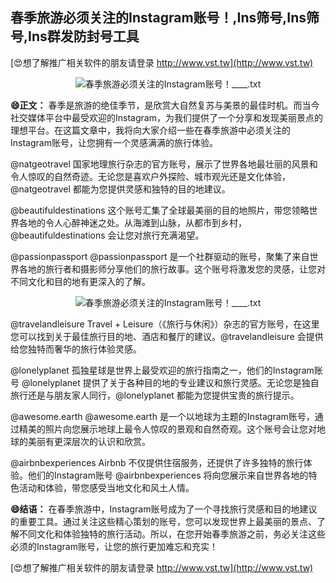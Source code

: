 ## **春季旅游必须关注的Instagram账号！,Ins筛号,Ins筛号,Ins群发防封号工具**

[😍想了解推广相关软件的朋友请登录 http://www.vst.tw](http://www.vst.tw)

 <center><img src="https://vst.tw/MP4/tuiguang/png/3.png" alt="春季旅游必须关注的Instagram账号！____.txt"></center>

**😄正文：**
春季是旅游的绝佳季节，是欣赏大自然复苏与美景的最佳时机。而当今社交媒体平台中最受欢迎的Instagram，为我们提供了一个分享和发现美丽景点的理想平台。在这篇文章中，我将向大家介绍一些在春季旅游中必须关注的Instagram账号，让您拥有一个灵感满满的旅行体验。

@natgeotravel
国家地理旅行杂志的官方账号，展示了世界各地最壮丽的风景和令人惊叹的自然奇迹。无论您是喜欢户外探险、城市观光还是文化体验，@natgeotravel 都能为您提供灵感和独特的目的地建议。

@beautifuldestinations
这个账号汇集了全球最美丽的目的地照片，带您领略世界各地的令人心醉神迷之处。从海滩到山脉，从都市到乡村，@beautifuldestinations 会让您对旅行充满渴望。

@passionpassport
@passionpassport 是一个社群驱动的账号，聚集了来自世界各地的旅行者和摄影师分享他们的旅行故事。这个账号将激发您的灵感，让您对不同文化和目的地有更深入的了解。

 <center><img src="https://vst.tw/MP4/tuiguang/png/8.png" alt="春季旅游必须关注的Instagram账号！____.txt"></center>

@travelandleisure
Travel + Leisure（《旅行与休闲》）杂志的官方账号，在这里您可以找到关于最佳旅行目的地、酒店和餐厅的建议。@travelandleisure 会提供给您独特而奢华的旅行体验灵感。

@lonelyplanet
孤独星球是世界上最受欢迎的旅行指南之一，他们的Instagram账号 @lonelyplanet 提供了关于各种目的地的专业建议和旅行灵感。无论您是独自旅行还是与朋友家人同行，@lonelyplanet 都能为您提供宝贵的旅行提示。

@awesome.earth
@awesome.earth 是一个以地球为主题的Instagram账号，通过精美的照片向您展示地球上最令人惊叹的景观和自然奇观。这个账号会让您对地球的美丽有更深层次的认识和欣赏。

@airbnbexperiences
Airbnb 不仅提供住宿服务，还提供了许多独特的旅行体验。他们的Instagram账号 @airbnbexperiences 将向您展示来自世界各地的特色活动和体验，带您感受当地文化和风土人情。

**😄结语：**
在春季旅游中，Instagram账号成为了一个寻找旅行灵感和目的地建议的重要工具。通过关注这些精心策划的账号，您可以发现世界上最美丽的景点、了解不同文化和体验独特的旅行活动。所以，在您开始春季旅游之前，务必关注这些必须的Instagram账号，让您的旅行更加难忘和充实！

[😍想了解推广相关软件的朋友请登录 http://www.vst.tw](http://www.vst.tw)



